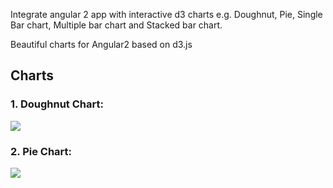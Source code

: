 Integrate angular 2 app with interactive d3 charts e.g. Doughnut, Pie, Single Bar chart, Multiple bar chart and Stacked bar chart.

Beautiful charts for Angular2 based on d3.js

<h2>Charts</h2>
<h3>1. Doughnut Chart:</h3>
<img src="https://raw.githubusercontent.com/amanjain325/angular-2-d3-charts/master/src/assets/img/donut-chart-example.png" />

<h3>2. Pie Chart:</h3>
<img src="https://raw.githubusercontent.com/amanjain325/angular-2-d3-charts/master/src/assets/img/pie-chart-example.png">
